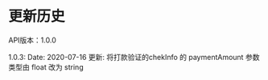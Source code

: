 # 更新历史 #
API版本：1.0.0

1.0.3: 
Date: 2020-07-16
更新: 将打款验证的chekInfo 的 paymentAmount 参数类型由 float 改为 string 
